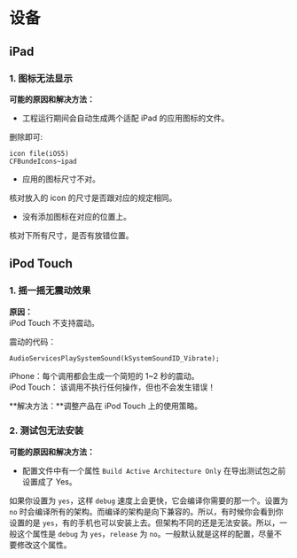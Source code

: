 # 设备

## iPad

### 1. 图标无法显示

**可能的原因和解决方法：**  

+ 工程运行期间会自动生成两个适配 iPad 的应用图标的文件。

删除即可:

```
icon file(iOS5)
CFBundeIcons~ipad

```
+ 应用的图标尺寸不对。

核对放入的 icon 的尺寸是否跟对应的规定相同。

+ 没有添加图标在对应的位置上。

核对下所有尺寸，是否有放错位置。

## iPod Touch

### 1. 摇一摇无震动效果   

**原因：**   
iPod Touch 不支持震动。

震动的代码：

```
AudioServicesPlaySystemSound(kSystemSoundID_Vibrate);   
```
iPhone：每个调用都会生成一个简短的 1~2 秒的震动。   
iPod Touch： 该调用不执行任何操作，但也不会发生错误！ 

**解决方法：**调整产品在 iPod Touch 上的使用策略。  

### 2. 测试包无法安装

**可能的原因和解决方法：**  

+ 配置文件中有一个属性 `Build Active Architecture Only` 在导出测试包之前设置成了 Yes。

如果你设置为 `yes`，这样 `debug` 速度上会更快，它会编译你需要的那一个。设置为 `no` 时会编译所有的架构。而编译的架构是向下兼容的。所以，有时候你会看到你设置的是 `yes`，有的手机也可以安装上去。但架构不同的还是无法安装。所以，一般这个属性是 `debug` 为 `yes`，`release` 为 `no`。一般默认就是这样的配置，尽量不要修改这个属性。